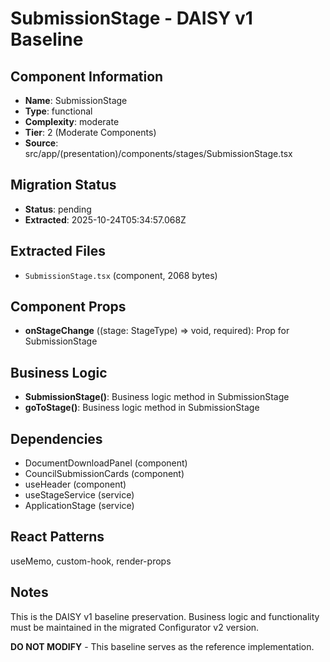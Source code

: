# SubmissionStage - DAISY v1 Baseline

## Component Information

- **Name**: SubmissionStage
- **Type**: functional
- **Complexity**: moderate
- **Tier**: 2 (Moderate Components)
- **Source**: src/app/(presentation)/components/stages/SubmissionStage.tsx

## Migration Status

- **Status**: pending
- **Extracted**: 2025-10-24T05:34:57.068Z

## Extracted Files

- `SubmissionStage.tsx` (component, 2068 bytes)

## Component Props

- **onStageChange** ((stage: StageType) => void, required): Prop for SubmissionStage

## Business Logic

- **SubmissionStage()**: Business logic method in SubmissionStage
- **goToStage()**: Business logic method in SubmissionStage

## Dependencies

- DocumentDownloadPanel (component)
- CouncilSubmissionCards (component)
- useHeader (component)
- useStageService (service)
- ApplicationStage (service)

## React Patterns

useMemo, custom-hook, render-props

## Notes

This is the DAISY v1 baseline preservation. Business logic and functionality
must be maintained in the migrated Configurator v2 version.

**DO NOT MODIFY** - This baseline serves as the reference implementation.
